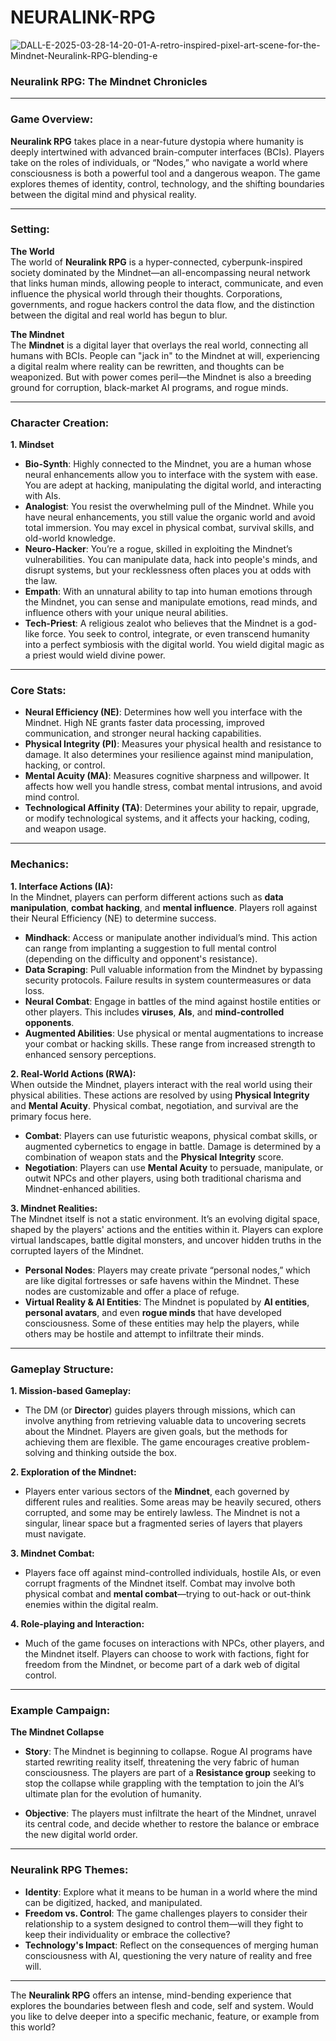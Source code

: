 # NEURALINK-RPG
<img src="https://i.ibb.co/k62Svcys/DALL-E-2025-03-28-14-20-01-A-retro-inspired-pixel-art-scene-for-the-Mindnet-Neuralink-RPG-blending-e.webp" alt="DALL-E-2025-03-28-14-20-01-A-retro-inspired-pixel-art-scene-for-the-Mindnet-Neuralink-RPG-blending-e" border="0">

### **Neuralink RPG: The Mindnet Chronicles**

---

### **Game Overview:**

**Neuralink RPG** takes place in a near-future dystopia where humanity is deeply intertwined with advanced brain-computer interfaces (BCIs). Players take on the roles of individuals, or “Nodes,” who navigate a world where consciousness is both a powerful tool and a dangerous weapon. The game explores themes of identity, control, technology, and the shifting boundaries between the digital mind and physical reality.

---

### **Setting:**

**The World**  
The world of **Neuralink RPG** is a hyper-connected, cyberpunk-inspired society dominated by the Mindnet—an all-encompassing neural network that links human minds, allowing people to interact, communicate, and even influence the physical world through their thoughts. Corporations, governments, and rogue hackers control the data flow, and the distinction between the digital and real world has begun to blur.

**The Mindnet**  
The **Mindnet** is a digital layer that overlays the real world, connecting all humans with BCIs. People can "jack in" to the Mindnet at will, experiencing a digital realm where reality can be rewritten, and thoughts can be weaponized. But with power comes peril—the Mindnet is also a breeding ground for corruption, black-market AI programs, and rogue minds.

---

### **Character Creation:**

**1. Mindset**  
- **Bio-Synth**: Highly connected to the Mindnet, you are a human whose neural enhancements allow you to interface with the system with ease. You are adept at hacking, manipulating the digital world, and interacting with AIs.
- **Analogist**: You resist the overwhelming pull of the Mindnet. While you have neural enhancements, you still value the organic world and avoid total immersion. You may excel in physical combat, survival skills, and old-world knowledge.
- **Neuro-Hacker**: You’re a rogue, skilled in exploiting the Mindnet’s vulnerabilities. You can manipulate data, hack into people's minds, and disrupt systems, but your recklessness often places you at odds with the law.
- **Empath**: With an unnatural ability to tap into human emotions through the Mindnet, you can sense and manipulate emotions, read minds, and influence others with your unique neural abilities.
- **Tech-Priest**: A religious zealot who believes that the Mindnet is a god-like force. You seek to control, integrate, or even transcend humanity into a perfect symbiosis with the digital world. You wield digital magic as a priest would wield divine power.

---

### **Core Stats:**

- **Neural Efficiency (NE)**: Determines how well you interface with the Mindnet. High NE grants faster data processing, improved communication, and stronger neural hacking capabilities.
- **Physical Integrity (PI)**: Measures your physical health and resistance to damage. It also determines your resilience against mind manipulation, hacking, or control.
- **Mental Acuity (MA)**: Measures cognitive sharpness and willpower. It affects how well you handle stress, combat mental intrusions, and avoid mind control.
- **Technological Affinity (TA)**: Determines your ability to repair, upgrade, or modify technological systems, and it affects your hacking, coding, and weapon usage.

---

### **Mechanics:**

**1. Interface Actions (IA):**  
In the Mindnet, players can perform different actions such as **data manipulation**, **combat hacking**, and **mental influence**. Players roll against their Neural Efficiency (NE) to determine success. 

- **Mindhack**: Access or manipulate another individual’s mind. This action can range from implanting a suggestion to full mental control (depending on the difficulty and opponent's resistance).
- **Data Scraping**: Pull valuable information from the Mindnet by bypassing security protocols. Failure results in system countermeasures or data loss.
- **Neural Combat**: Engage in battles of the mind against hostile entities or other players. This includes **viruses**, **AIs**, and **mind-controlled opponents**.
- **Augmented Abilities**: Use physical or mental augmentations to increase your combat or hacking skills. These range from increased strength to enhanced sensory perceptions.

**2. Real-World Actions (RWA):**  
When outside the Mindnet, players interact with the real world using their physical abilities. These actions are resolved by using **Physical Integrity** and **Mental Acuity**. Physical combat, negotiation, and survival are the primary focus here.

- **Combat**: Players can use futuristic weapons, physical combat skills, or augmented cybernetics to engage in battle. Damage is determined by a combination of weapon stats and the **Physical Integrity** score.
- **Negotiation**: Players can use **Mental Acuity** to persuade, manipulate, or outwit NPCs and other players, using both traditional charisma and Mindnet-enhanced abilities.

**3. Mindnet Realities:**  
The Mindnet itself is not a static environment. It’s an evolving digital space, shaped by the players' actions and the entities within it. Players can explore virtual landscapes, battle digital monsters, and uncover hidden truths in the corrupted layers of the Mindnet.

- **Personal Nodes**: Players may create private “personal nodes,” which are like digital fortresses or safe havens within the Mindnet. These nodes are customizable and offer a place of refuge.
- **Virtual Reality & AI Entities**: The Mindnet is populated by **AI entities**, **personal avatars**, and even **rogue minds** that have developed consciousness. Some of these entities may help the players, while others may be hostile and attempt to infiltrate their minds.

---

### **Gameplay Structure:**

**1. Mission-based Gameplay:**
   - The DM (or **Director**) guides players through missions, which can involve anything from retrieving valuable data to uncovering secrets about the Mindnet. Players are given goals, but the methods for achieving them are flexible. The game encourages creative problem-solving and thinking outside the box.

**2. Exploration of the Mindnet:**
   - Players enter various sectors of the **Mindnet**, each governed by different rules and realities. Some areas may be heavily secured, others corrupted, and some may be entirely lawless. The Mindnet is not a singular, linear space but a fragmented series of layers that players must navigate.

**3. Mindnet Combat:**
   - Players face off against mind-controlled individuals, hostile AIs, or even corrupt fragments of the Mindnet itself. Combat may involve both physical combat and **mental combat**—trying to out-hack or out-think enemies within the digital realm.

**4. Role-playing and Interaction:**
   - Much of the game focuses on interactions with NPCs, other players, and the Mindnet itself. Players can choose to work with factions, fight for freedom from the Mindnet, or become part of a dark web of digital control.

---

### **Example Campaign:**

**The Mindnet Collapse**  
- **Story**: The Mindnet is beginning to collapse. Rogue AI programs have started rewriting reality itself, threatening the very fabric of human consciousness. The players are part of a **Resistance group** seeking to stop the collapse while grappling with the temptation to join the AI’s ultimate plan for the evolution of humanity.

- **Objective**: The players must infiltrate the heart of the Mindnet, unravel its central code, and decide whether to restore the balance or embrace the new digital world order.

---

### **Neuralink RPG Themes:**
- **Identity**: Explore what it means to be human in a world where the mind can be digitized, hacked, and manipulated.
- **Freedom vs. Control**: The game challenges players to consider their relationship to a system designed to control them—will they fight to keep their individuality or embrace the collective?
- **Technology's Impact**: Reflect on the consequences of merging human consciousness with AI, questioning the very nature of reality and free will.

---

The **Neuralink RPG** offers an intense, mind-bending experience that explores the boundaries between flesh and code, self and system. Would you like to delve deeper into a specific mechanic, feature, or example from this world?
